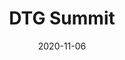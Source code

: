 ---
layout: post
title:  DTG Summit
description: On 7 Oct 2020, Mariana was invited to give an online presentation on the project at the Digital Television Group (DTG) Summit, in the Next-Generation Audio and Accessibility session. 
date:   2020-11-06
image:  '/images/2020-11-07-dtg-summit.webp'
image-alt: 'The logo of the Digital Television Group.'
tags:   [event]
nolink: true
---